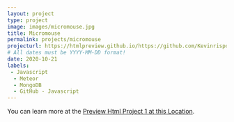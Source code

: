 ```yaml
---
layout: project
type: project
image: images/micromouse.jpg
title: Micromouse
permalink: projects/micromouse
projecturl: https://htmlpreview.github.io/https://github.com/Kevinrispoli/Kevinrispoli.github.io/tree/master/images/index.html
# All dates must be YYYY-MM-DD format!
date: 2020-10-21
labels:
 - Javascript
  - Meteor
  - MongoDB
  - GitHub - Javascript
---
```


You can learn more at the [Preview Html Project 1 at this Location](https://htmlpreview.github.io/https://github.com/Kevinrispoli/Kevinrispoli.github.io/tree/master/images/index.html).



